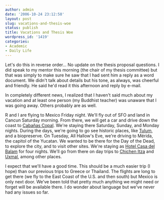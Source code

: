 ```yaml
---
author: admin
date: '2006-10-24 23:12:58'
layout: post
slug: vacations-and-thesis-woe
status: publish
title: Vacations and Thesis Woe
wordpress_id: '1419'
categories:
- Academic
- Daily Life
---
```

Let's do this in reverse order... No update on the thesis proposal questions. I did speak to my mentor this morning (the chair of my thesis committee) but that was simply to make sure he saw that I had sent him a reply as a word document. We didn't talk about details but his tone, as always, was cheerful and friendly. He said he'd read it this afternoon and reply by e-mail.

In completely different news, I realized that I haven't said much about my vacation and at least one person (my Buddhist teacher) was unaware that I was going away. Others probably are as well.

R and I are flying to Mexico Friday night. We'll fly out of SFO and land in Cancun Saturday morning. From there, we will get a car and drive down the coast to <a href="http://www.cabanascopal.com/viewCabanas/index.html">Cabañas                   Copal</a>. We're staying there Saturday, Sunday, and Monday nights. During the days, we're going to go see historic places, like <a href="http://en.wikipedia.org/wiki/Tulum">Tulum</a>, and a biopreserve. On Tuesday, All Hallow's Eve, we're driving to Mérida, the capitol of the Yucatan. We wanted to be there for the Day of the Dead, to explore the city, and to visit other sites. We're staying as <a href="http://www.hotelcasadelbalam.com/">Hotel Casa del Balam</a> for four nights. We'll go from there on day trips to <a title="Chichen Itza" href="http://en.wikipedia.org/wiki/Chichen_Itza">Chichen Itza</a> and <a href="http://en.wikipedia.org/wiki/Uxmal">Uxmal</a>, among other places.

I expect that we'll have a good time. This should be a much easier trip (I hope) than our previous trips to Greece or Thailand. The flights are long to get there (we fly to the East Coast of the U.S. and then south) but Mexico is only next door. We've been told that pretty much anything we might need or forget will be available there. I do wonder about language but we've never had any issues so far.
